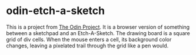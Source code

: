 # odin-etch-a-sketch

This is a project from [The Odin Project](https://www.theodinproject.com/lessons/foundations-etch-a-sketch).
It is a browser version of something between a sketchpad and an Etch-A-Sketch.
The drawing board is a square grid of div cells.
When the mouse enters a cell, its background color changes, leaving a pixelated trail through the grid like a pen would.
